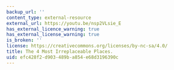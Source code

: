 ```yaml
---
backup_url: ''
content_type: external-resource
external_url: https://youtu.be/nsp2VLsie_E
has_external_licence_warning: true
has_external_license_warning: true
is_broken: ''
license: https://creativecommons.org/licenses/by-nc-sa/4.0/
title: The 4 Most Irreplaceable Places.
uid: efc428f2-d903-489b-a854-e68d3196390c
---
```

